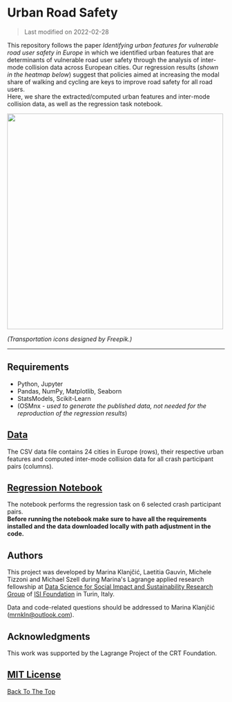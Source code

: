 # Urban Road Safety 
> Last modified on 2022-02-28

This repository follows the paper *Identifying urban features for vulnerable road user safety in Europe* in which we identified urban features that are determinants of vulnerable road user safety through the analysis of inter-mode collision data across European cities. Our regression results (*shown in the heatmap below*) suggest that policies aimed at increasing the modal share of walking and cycling are keys to improve road safety for all road users. <br>
Here, we share the extracted/computed urban features and inter-mode collision data, as well as the regression task notebook.

<img src='' width="500" align="center"/>

*(Transportation icons designed by Freepik.)*

---
## Requirements
* Python, Jupyter
* Pandas, NumPy, Matplotlib, Seaborn
* StatsModels, Scikit-Learn
* (OSMnx - *used to generate the published data, not needed for the reproduction of the regression results*)

## [Data](https://github.com/klnmrn/urbanroadsafety/blob/main/data/urban_road_safety_data.csv)
The CSV data file contains 24 cities in Europe (rows), their respective urban features and computed inter-mode collision data for all crash participant pairs (columns).

## [Regression Notebook](https://github.com/klnmrn/urbanroadsafety/blob/main/urban-road-safety.ipynb)
The notebook performs the regression task on 6 selected crash participant pairs.<br>
**Before running the notebook make sure to have all the requirements installed and the data downloaded locally with path adjustment in the code.**

## Authors
This project was developed by Marina Klanjčić, Laetitia Gauvin, Michele Tizzoni and Michael Szell during Marina's Lagrange applied research fellowship at [Data Science for Social Impact and Sustainability Research Group](https://isi.it/en/research/data-science-for-social-impact-and-sustainability) of [ISI Foundation](http://www.isi.it/en) in Turin, Italy. 

Data and code-related questions should be addressed to Marina Klanjčić (mrnkln@outlook.com).

## Acknowledgments 
This work was supported by the Lagrange Project of the CRT Foundation.

## [MIT License](https://github.com/klnmrn/urbanroadsafety/blob/main/LICENSE)

[Back To The Top](#urban-road-safety)
